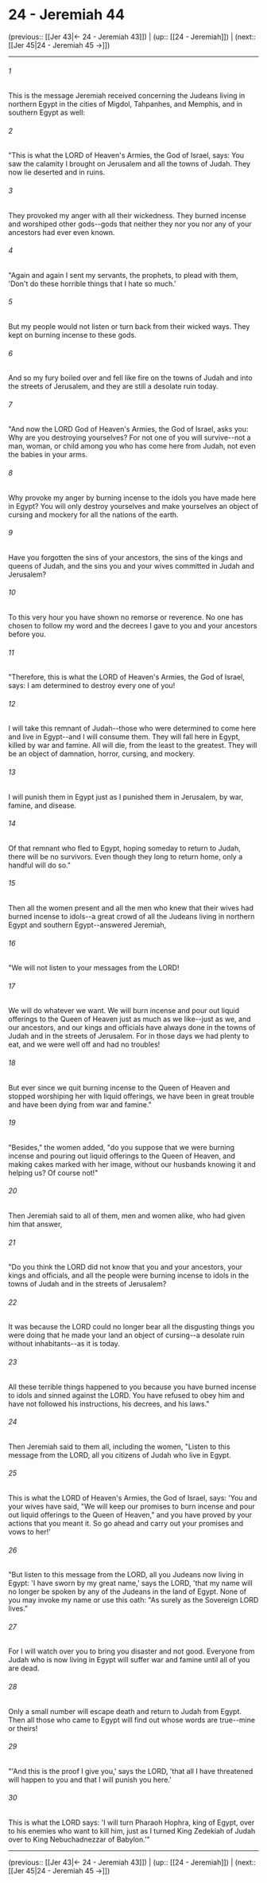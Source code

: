 # 24 - Jeremiah 44

(previous:: [[Jer 43|← 24 - Jeremiah 43]]) | (up:: [[24 - Jeremiah]]) | (next:: [[Jer 45|24 - Jeremiah 45 →]])

***


###### 1 
This is the message Jeremiah received concerning the Judeans living in northern Egypt in the cities of Migdol, Tahpanhes, and Memphis, and in southern Egypt as well: 

###### 2 
"This is what the LORD of Heaven's Armies, the God of Israel, says: You saw the calamity I brought on Jerusalem and all the towns of Judah. They now lie deserted and in ruins. 

###### 3 
They provoked my anger with all their wickedness. They burned incense and worshiped other gods--gods that neither they nor you nor any of your ancestors had ever even known. 

###### 4 
"Again and again I sent my servants, the prophets, to plead with them, 'Don't do these horrible things that I hate so much.' 

###### 5 
But my people would not listen or turn back from their wicked ways. They kept on burning incense to these gods. 

###### 6 
And so my fury boiled over and fell like fire on the towns of Judah and into the streets of Jerusalem, and they are still a desolate ruin today. 

###### 7 
"And now the LORD God of Heaven's Armies, the God of Israel, asks you: Why are you destroying yourselves? For not one of you will survive--not a man, woman, or child among you who has come here from Judah, not even the babies in your arms. 

###### 8 
Why provoke my anger by burning incense to the idols you have made here in Egypt? You will only destroy yourselves and make yourselves an object of cursing and mockery for all the nations of the earth. 

###### 9 
Have you forgotten the sins of your ancestors, the sins of the kings and queens of Judah, and the sins you and your wives committed in Judah and Jerusalem? 

###### 10 
To this very hour you have shown no remorse or reverence. No one has chosen to follow my word and the decrees I gave to you and your ancestors before you. 

###### 11 
"Therefore, this is what the LORD of Heaven's Armies, the God of Israel, says: I am determined to destroy every one of you! 

###### 12 
I will take this remnant of Judah--those who were determined to come here and live in Egypt--and I will consume them. They will fall here in Egypt, killed by war and famine. All will die, from the least to the greatest. They will be an object of damnation, horror, cursing, and mockery. 

###### 13 
I will punish them in Egypt just as I punished them in Jerusalem, by war, famine, and disease. 

###### 14 
Of that remnant who fled to Egypt, hoping someday to return to Judah, there will be no survivors. Even though they long to return home, only a handful will do so." 

###### 15 
Then all the women present and all the men who knew that their wives had burned incense to idols--a great crowd of all the Judeans living in northern Egypt and southern Egypt--answered Jeremiah, 

###### 16 
"We will not listen to your messages from the LORD! 

###### 17 
We will do whatever we want. We will burn incense and pour out liquid offerings to the Queen of Heaven just as much as we like--just as we, and our ancestors, and our kings and officials have always done in the towns of Judah and in the streets of Jerusalem. For in those days we had plenty to eat, and we were well off and had no troubles! 

###### 18 
But ever since we quit burning incense to the Queen of Heaven and stopped worshiping her with liquid offerings, we have been in great trouble and have been dying from war and famine." 

###### 19 
"Besides," the women added, "do you suppose that we were burning incense and pouring out liquid offerings to the Queen of Heaven, and making cakes marked with her image, without our husbands knowing it and helping us? Of course not!" 

###### 20 
Then Jeremiah said to all of them, men and women alike, who had given him that answer, 

###### 21 
"Do you think the LORD did not know that you and your ancestors, your kings and officials, and all the people were burning incense to idols in the towns of Judah and in the streets of Jerusalem? 

###### 22 
It was because the LORD could no longer bear all the disgusting things you were doing that he made your land an object of cursing--a desolate ruin without inhabitants--as it is today. 

###### 23 
All these terrible things happened to you because you have burned incense to idols and sinned against the LORD. You have refused to obey him and have not followed his instructions, his decrees, and his laws." 

###### 24 
Then Jeremiah said to them all, including the women, "Listen to this message from the LORD, all you citizens of Judah who live in Egypt. 

###### 25 
This is what the LORD of Heaven's Armies, the God of Israel, says: 'You and your wives have said, "We will keep our promises to burn incense and pour out liquid offerings to the Queen of Heaven," and you have proved by your actions that you meant it. So go ahead and carry out your promises and vows to her!' 

###### 26 
"But listen to this message from the LORD, all you Judeans now living in Egypt: 'I have sworn by my great name,' says the LORD, 'that my name will no longer be spoken by any of the Judeans in the land of Egypt. None of you may invoke my name or use this oath: "As surely as the Sovereign LORD lives." 

###### 27 
For I will watch over you to bring you disaster and not good. Everyone from Judah who is now living in Egypt will suffer war and famine until all of you are dead. 

###### 28 
Only a small number will escape death and return to Judah from Egypt. Then all those who came to Egypt will find out whose words are true--mine or theirs! 

###### 29 
"'And this is the proof I give you,' says the LORD, 'that all I have threatened will happen to you and that I will punish you here.' 

###### 30 
This is what the LORD says: 'I will turn Pharaoh Hophra, king of Egypt, over to his enemies who want to kill him, just as I turned King Zedekiah of Judah over to King Nebuchadnezzar of Babylon.'"

***

(previous:: [[Jer 43|← 24 - Jeremiah 43]]) | (up:: [[24 - Jeremiah]]) | (next:: [[Jer 45|24 - Jeremiah 45 →]])

